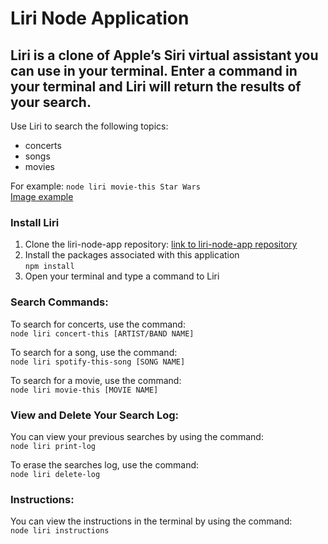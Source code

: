 # Liri Node Application

## Liri is a clone of Apple’s Siri virtual assistant you can use in your terminal.  Enter a command in your terminal and Liri will return the results of your search.


Use Liri to search the following topics: 
- concerts
- songs
- movies

For example: `node liri movie-this Star Wars`  
[Image example]("https://user-images.githubusercontent.com/16404148/56148216-cb6a5080-5f77-11e9-9a6e-9e49df6eac8e.png/")  

### Install Liri
1. Clone the liri-node-app repository: [link to liri-node-app repository](https://github.com/fcarlone/liri-node-app/)  
2. Install the packages associated with this application  
`npm install`  
3. Open your terminal and type a command to Liri 

  
### Search Commands:  
To search for concerts, use the command:  
`node liri concert-this [ARTIST/BAND NAME]`

To search for a song, use the command:  
`node liri spotify-this-song [SONG NAME]`

To search for a movie, use the command:  
`node liri movie-this [MOVIE NAME]`

  
### View and Delete Your Search Log:
You can view your previous searches by using the command:  
`node liri print-log`  
  
To erase the searches log, use the command:  
`node liri delete-log`  


### Instructions:  
You can view the instructions in the terminal by using the command:  
`node liri instructions`  

